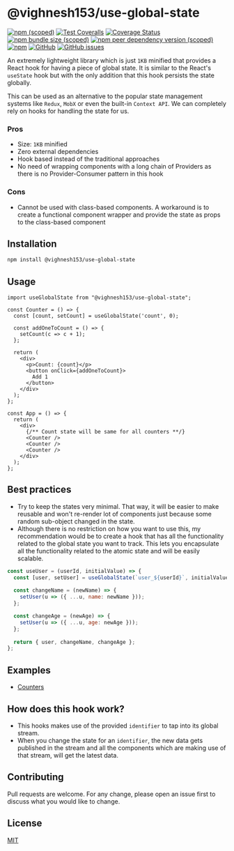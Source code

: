 # @vighnesh153/use-global-state

[![npm (scoped)](https://img.shields.io/npm/v/@vighnesh153/use-global-state)](https://www.npmjs.com/package/@vighnesh153/use-global-state)
[![Test Coveralls](https://github.com/vighnesh153/react-use-global-state/actions/workflows/coveralls.yml/badge.svg)](https://coveralls.io/github/vighnesh153/react-use-global-state?branch=main)
[![Coverage Status](https://coveralls.io/repos/github/vighnesh153/react-use-global-state/badge.svg?branch=main)](https://coveralls.io/github/vighnesh153/react-use-global-state?branch=main)
[![npm bundle size (scoped)](https://img.shields.io/bundlephobia/minzip/@vighnesh153/use-global-state)](https://www.npmjs.com/package/@vighnesh153/use-global-state)
[![npm peer dependency version (scoped)](https://img.shields.io/npm/dependency-version/@vighnesh153/use-global-state/peer/react)]()
[![npm](https://img.shields.io/npm/dt/@vighnesh153/use-global-state)](https://www.npmjs.com/package/@vighnesh153/use-global-state)
[![GitHub](https://img.shields.io/github/license/vighnesh153/react-use-global-state)](https://github.com/vighnesh153/react-use-global-state/blob/main/LICENSE)
[![GitHub issues](https://img.shields.io/github/issues/vighnesh153/react-use-global-state)](https://github.com/vighnesh153/react-use-global-state/issues)

An extremely lightweight library which is just `1KB` minified that provides a React hook for having a piece of global state. It is similar to the React's `useState` hook but with the only addition that this hook persists the state globally.

This can be used as an alternative to the popular state management systems like `Redux`, `MobX` or even the built-in `Context API`. We can completely rely on hooks for handling the state for us.

### Pros
* Size: `1KB` minified
* Zero external dependencies
* Hook based instead of the traditional approaches
* No need of wrapping components with a long chain of Providers as there is no Provider-Consumer pattern in this hook

### Cons
* Cannot be used with class-based components. A workaround is to create a functional component wrapper and provide the state as props to the class-based component

## Installation
```bash
npm install @vighnesh153/use-global-state
```

## Usage

```tsx
import useGlobalState from "@vighnesh153/use-global-state";

const Counter = () => {
  const [count, setCount] = useGlobalState('count', 0);
  
  const addOneToCount = () => {
    setCount(c => c + 1);
  };
  
  return (
    <div>
      <p>Count: {count}</p>
      <button onClick={addOneToCount}>
        Add 1
      </button>
    </div>
  );
};

const App = () => {
  return (
    <div>
      {/** Count state will be same for all counters **/}
      <Counter />
      <Counter />
      <Counter />
    </div>
  );
};
```
## Best practices
* Try to keep the states very minimal. That way, it will be easier to make reusable and won't re-render lot of components just because some random sub-object changed in the state. 
* Although there is no restriction on how you want to use this, my recommendation would be to create a hook that has all the functionality related to the global state you want to track. This lets you encapsulate all the functionality related to the atomic state and will be easily scalable.
```jsx
const useUser = (userId, initialValue) => {
  const [user, setUser] = useGlobalState(`user_${userId}`, initialValue || {});
  
  const changeName = (newName) => {
    setUser(u => ({ ...u, name: newName }));
  };

  const changeAge = (newAge) => {
    setUser(u => ({ ...u, age: newAge }));
  };
  
  return { user, changeName, changeAge };
};
```

## Examples
* [Counters](https://docs.vighnesh153.com/public/UcrhdVdiPxJ4MHv4yNVG)

## How does this hook work?
* This hooks makes use of the provided `identifier` to tap into its global stream.
* When you change the state for an `identifier`, the new data gets published in the stream and all the components which are making use of that stream, will get the latest data.

## Contributing
Pull requests are welcome. For any change, please open an issue first to discuss what you would like to change.

## License
[MIT](https://choosealicense.com/licenses/mit/)
